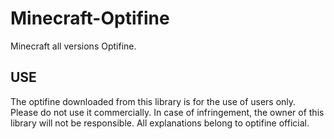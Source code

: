 # Minecraft-Optifine
 Minecraft all versions Optifine.
## USE
The optifine downloaded from this library is for the use of users only. Please do not use it commercially. In case of infringement, the owner of this library will not be responsible. All explanations belong to optifine official.
